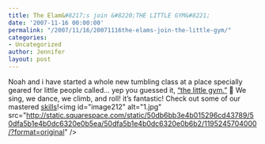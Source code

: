 ```yaml
---
title: The Elam&#8217;s join &#8220;THE LITTLE GYM&#8221;
date: '2007-11-16 00:00:00'
permalink: "/2007/11/16/20071116the-elams-join-the-little-gym/"
categories:
- Uncategorized
author: Jennifer
layout: post
---
```


Noah and i have started a whole new tumbling class at a place specially geared for little people called&#8230; yep you guessed it, [&#8220;the little gym.&#8221;](http://www.madcitythree.com/ "http://www.thelittlegym.com/gym/default.aspx?gymid=211") 🙂 We sing, we dance, we climb, and roll! it&#8217;s fantastic! Check out some of our mastered [skills](http://www.madcitythree.com/skills "http://www.flickr.com/photos/jenniferandJennifers_photos/sets/72157603215851281/")!<img id="image212" alt="1.jpg" src="http://static.squarespace.com/static/50db6bb3e4b015296cd43789/50dfa5b1e4b0dc6320e0b5ea/50dfa5b1e4b0dc6320e0b6b2/1195245704000/?format=original" />
